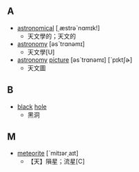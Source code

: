 

## A
- [astronomical](https://tw.dictionary.search.yahoo.com/search?p=astronomical) [͵æstrəˋnɑmɪk!]
  - 天文學的；天文的
- [astronomy](https://tw.dictionary.search.yahoo.com/search?p=astronomy) [əsˋtrɑnəmɪ]
  - 天文學[U]
- [astronomy](https://tw.dictionary.search.yahoo.com/search?p=astronomy) [picture](https://tw.dictionary.search.yahoo.com/search?p=picture) [əsˋtrɑnəmɪ] [ˋpɪktʃɚ]
  - 天文圖

## B
- [black](https://tw.dictionary.search.yahoo.com/search?p=black) [hole](https://tw.dictionary.search.yahoo.com/search?p=hole) 
  - 黑洞

## M
- [meteorite](https://tw.dictionary.search.yahoo.com/search?p=meteorite) [ˋmitɪər͵aɪt]
  - 【天】隕星；流星[C]
